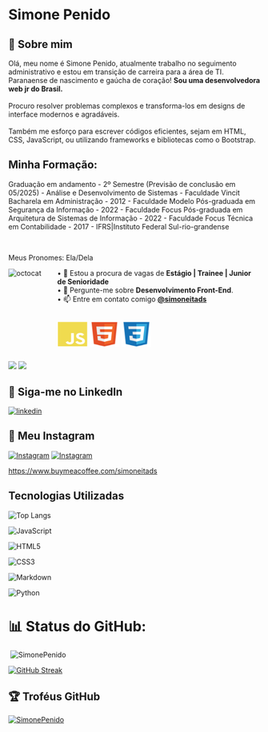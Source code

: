 # Simone Penido

 

## 🚀 Sobre mim

Olá, meu nome é Simone Penido, atualmente trabalho no seguimento administrativo e estou em transição de carreira para a área de TI.
Paranaense de nascimento e gaúcha de coração!
**Sou uma desenvolvedora web jr do Brasil.**
<br/><br/>Procuro resolver problemas complexos e transforma-los em designs de interface modernos e agradáveis.
<br/><br/>Também me esforço para escrever códigos eficientes, sejam em HTML, CSS, JavaScript, ou utilizando frameworks e bibliotecas como o Bootstrap.

## Minha Formação:

Graduação em andamento - 2º Semestre (Previsão de conclusão em 05/2025) - Análise e Desenvolvimento de Sistemas - Faculdade Vincit
Bacharela em Administração - 2012 - Faculdade Modelo
Pós-graduada em Segurança da Informação - 2022 - Faculdade Focus
Pós-graduada em Arquitetura de Sistemas de Informação - 2022 - Faculdade Focus
Técnica em Contabilidade - 2017 - IFRS|Instituto Federal Sul-rio-grandense

<br />

Meus Pronomes: Ela/Dela

<img align="left" height="150" src="https://user-images.githubusercontent.com/69384657/179312151-fdabe3af-823f-41ab-a6d4-17a72af4e9e8.png" alt="octocat" style="margin-right: 2rem;" />

• 🔭 Estou a procura de vagas de <b>Estágio | Trainee | Junior de Senioridade</b> <br/>
• 💬 Pergunte-me sobre <b>Desenvolvimento Front-End</b>.<br/>
• 📫 Entre em contato comigo <a href="https://www.instagram.com/simoneitads"> <b>@simoneitads</b></a><br/>
</span>

<div style="display: inline_block"><br>
  <img align="center" alt="Rafa-Js" height="50" width="60" src="https://raw.githubusercontent.com/devicons/devicon/master/icons/javascript/javascript-plain.svg">
  <img align="center" alt="Rafa-HTML" height="50" width="60" src="https://raw.githubusercontent.com/devicons/devicon/master/icons/html5/html5-original.svg">
  <img align="center" alt="Rafa-CSS" height="50" width="60" src="https://raw.githubusercontent.com/devicons/devicon/master/icons/css3/css3-original.svg">
   </div>
  
  ##
 <div>
 <a href="https://discord.gg/simpenido#4412" target="_blank"><img src="https://img.shields.io/badge/Discord-7289DA?style=for-the-badge&logo=discord&logoColor=white" target="_blank"></a> 
  <a href = "mailto:simpenido@gmail.com"><img src="https://img.shields.io/badge/-Gmail-%23333?style=for-the-badge&logo=gmail&logoColor=white" target="_blank"></a>
 </div>


## 🔗 Siga-me no LinkedIn
[![linkedin](https://img.shields.io/badge/linkedin-0A66C2?style=for-the-badge&logo=linkedin&logoColor=white)](https://www.linkedin.com/SimonePenido/)


## 🔗 Meu Instagram
[![Instagram](https://img.shields.io/badge/Instagram-000?style=for-the-badge&logo=instagram)](https://www.instagram.com/simoneitads/)
[![Instagram](https://img.shields.io/badge/Instagram-000?style=for-the-badge&logo=instagram)](https://www.instagram.com/admsimone/)


https://www.buymeacoffee.com/simoneitads


## Tecnologias Utilizadas

![Top Langs](https://github-readme-stats-git-masterrstaa-rickstaa.vercel.app/api/top-langs/?username=SimonePenido&layout=compact&bg_color=000&border_color=30A3DC&title_color=E94D5F&text_color=FFF)


![JavaScript](https://img.shields.io/badge/JavaScript-000?style=for-the-badge&logo=javascript)

![HTML5](https://img.shields.io/badge/HTML5-000?style=for-the-badge&logo=html5)

![CSS3](https://img.shields.io/badge/CSS3-000?style=for-the-badge&logo=css3&logoColor=264CE4)

![Markdown](https://img.shields.io/badge/Markdown-000?style=for-the-badge&logo=markdown)

![Python](https://img.shields.io/badge/Python-000?style=for-the-badge&logo=python)


# 📊 Status do GitHub:
<p>&nbsp;<img align="center" src="https://github-readme-stats.vercel.app/api?username=SimonePenido&show_icons=true&locale=pt-br" alt="SimonePenido" /></p>

[![GitHub Streak](https://streak-stats.demolab.com/?user=SimonePenido)](https://git.io/streak-stats)

## 🏆 Troféus GitHub
<p align="left"> <a href="https://github.com/ryo-ma/github-profile-trophy"><img src="https://github-profile-trophy.vercel.app/?username=SimonePenido" alt="SimonePenido" /></a> </p>

